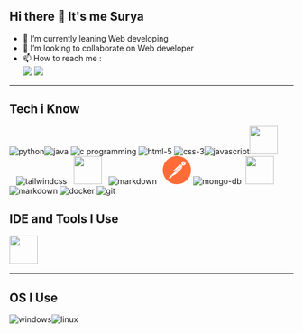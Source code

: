 ## **Hi there 👋 It's me Surya**

- 🌱 I’m currently leaning Web developing
- 👯 I’m looking to collaborate on Web developer
- 📫 How to reach me :
  <br>[<img src="https://img.shields.io/badge/LinkedIn-0077B5?style=for-the-badge&logo=linkedin&logoColor=white" />](https://www.linkedin.com/in/surya-palanisamy-/)
  [<img src="https://img.shields.io/badge/Instagram-0077B5?style=for-the-badge&logo=instagram&logoColor=pink" >](https://www.instagram.com/surya_palanisamy28?igsh=eG1nbTN6eHAwazR2)

---

## **Tech i Know**

<img height="50" width="50" src="https://img.icons8.com/color/50/000000/python.png" alt="python"/><img height="50" width="50" src="https://img.icons8.com/color/50/java-coffee-cup-logo--v1.png" alt="java"/> <img height="50" width="50" src="https://img.icons8.com/color/50/000000/c-programming.png" alt="c programming"/> <img height="50" width="50" src="https://img.icons8.com/color/50/000000/html-5.png" alt="html-5"/> <img height="50" width="50" src="https://img.icons8.com/color/50/css3.png" alt="css-3"/><img height="50" width="50" src="https://img.icons8.com/color/50/javascript.png" alt="javascript"/><img height="50" width="50" src="https://img.icons8.com/color/48/000000/react-native.png"/><img width="50" height="50" src="https://img.icons8.com/color/50/tailwind_css.png" style="padding-left:12px" alt="tailwindcss"/><img height="50" width="50" style="padding-right:12px; padding-left:12px " src="https://img.icons8.com/color/50/000000/nodejs.png"/><img width="50" height="50"  src="https://img.icons8.com/nolan/50/express-js.png" alt="markdown"/> <img width="50" height="50" style="padding-left:7px" src="postman.svg" alt="postman"/> <img width="50" height="50" src="https://img.icons8.com/color/50/mongo-db.png" alt="mongo-db"/><img height="50" width="50" style="padding-left:7px ; padding-right:5px" src="https://img.icons8.com/color/48/000000/google-firebase-console.png"/><img width="50" height="50" src="https://img.icons8.com/nolan/50/markdown.png" alt="markdown"/> <img height="50" width="50" src="https://img.icons8.com/color/96/docker.png" alt="docker"/> <img height="50" width="50" src="https://img.icons8.com/color/50/000000/git.png" alt="git"/>

## **IDE and Tools I Use**

<img height="50" width="50" src="https://img.icons8.com/color/50/000000/visual-studio-code-2019.png"/>

---

## **OS I Use**

<img height="50" width="50" src="https://img.icons8.com/fluency/50/windows-11.png" alt="windows"/><img width="50" height="50" src="https://img.icons8.com/color/50/linux--v1.png" alt="linux"/>
<br>
